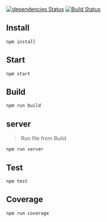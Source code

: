 [![dependencies Status](https://david-dm.org/FabienGreard/quick-chat/status.svg)](https://david-dm.org/FabienGreard/quick-chat)
[![Build Status](https://travis-ci.org/FabienGreard/quick-chat.svg?branch=master)](https://travis-ci.org/FabienGreard/quick-chat)

## Install

`npm install`

## Start

`npm start`

## Build

`npm run build`

## server
> Run file from Build

`npm run server`

## Test

`npm test`

## Coverage

`npm run coverage`
